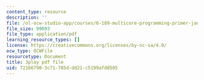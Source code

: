 ```yaml
---
content_type: resource
description: ''
file: /ol-ocw-studio-app/courses/6-189-multicore-programming-primer-january-iap-2007/721667903c71785ddd21c5199afd8505_WikcTwXQXfA.pdf
file_size: 99093
file_type: application/pdf
learning_resource_types: []
license: https://creativecommons.org/licenses/by-nc-sa/4.0/
ocw_type: OCWFile
resourcetype: Document
title: 3play pdf file
uid: 72166790-3c71-785d-dd21-c5199afd8505
---
```

